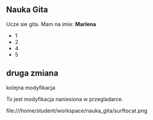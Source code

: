 ## Nauka Gita
Ucze sie gita. Mam na imie: **Marlena**

- 1
- 2
- 4
- 5

## druga zmiana

kolejna modyfikacja

To jest modyfikacja naniesiona w przegladarce.

file:///home/student/workspace/nauka_gita/surftocat.png
